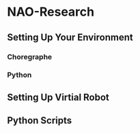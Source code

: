 # NAO-Research

## Setting Up Your Environment 
### Choregraphe

### Python

## Setting Up Virtial Robot

## Python Scripts